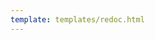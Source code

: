 ```yaml
---
template: templates/redoc.html
---
```


<redoc spec-url='https://raw.githubusercontent.com/wso2/apk/main/admin/admin-domain-service/ballerina/resources/admin-api.yaml'></redoc>
<script src="https://cdn.jsdelivr.net/npm/redoc@next/bundles/redoc.standalone.js"> </script>

